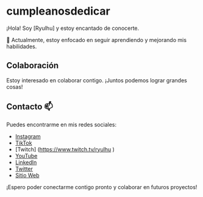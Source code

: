 # cumpleanosdedicar

¡Hola! Soy [Ryulhu] y estoy encantado de conocerte.


🌱 Actualmente, estoy enfocado en seguir aprendiendo y mejorando mis habilidades.

## Colaboración
Estoy interesado en colaborar contigo. ¡Juntos podemos lograr grandes cosas!

## Contacto 📫
Puedes encontrarme en mis redes sociales:

- [Instagram](https://www.instagram.com/ryulhu/)
- [TikTok](https://www.tiktok.com/@ryulhu)
- [Twitch] (https://www.twitch.tv/ryulhu )
- [YouTube](https://www.youtube.com/@Ryulhu )
- [LinkedIn](https://www.linkedin.com/in/isaac-giraldo/)
- [Twitter](https://x.com/Ryulhu )
- [Sitio Web]( )

¡Espero poder conectarme contigo pronto y colaborar en futuros proyectos!
